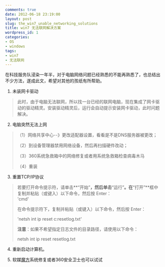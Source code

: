 ```yaml
---
comments: true
date: 2012-06-18 23:19:00
layout: post
slug: the_win7_unable_networking_solutions
title: win7 无法联网解决方案
wordpress_id: 1
categories:
- OS
- windows
tags:
- win7
- 无法联网
---
```

在科技服务队浸染一年半，对于电脑网络问题已经熟悉的不能再熟悉了，也总结出不少方法，遂成此文，希望对其他的孩纸有所帮助。

1. 未装网卡驱动
> 此时，由于电脑无法联网，所以找一台已经的联网电脑，现在集成了网卡驱动的驱动精灵。安装驱动精灵后，运行会自动提示安装网卡驱动，此时问题解决。

2. 电脑突然无法上网
>（1）网络共享中心--》更改适配器设置，看看是不是DNS服务器被更改；
>
>（2）到设备管理器禁用网络设备，然后再扫描硬件改动；
>
> （3）360系统急救箱中的网络修复或者用系统急救箱检查病毒木马
>
> （4）重装

3. 重置TCP/IP协议
> 若要打开命令提示符，请单击**“开始”**，然后单击**“运行”**。在**“打开”**框中复制并粘贴（或键入）以下命令，然后按 Enter：	
	'cmd'
>
>在命令提示符下，复制并粘贴（或键入）以下命令，然后按 Enter：
>	
>	'netsh int ip reset c:resetlog.txt'
>
>**注意**：如果不希望指定日志文件的目录路径，请使用以下命令：
>
>	netsh int ip reset resetlog.txt

4. 重新启动计算机。

5. 软媒[魔方](http://mofang.ithome.com/)系统修复或者360安全卫士也可以试试









